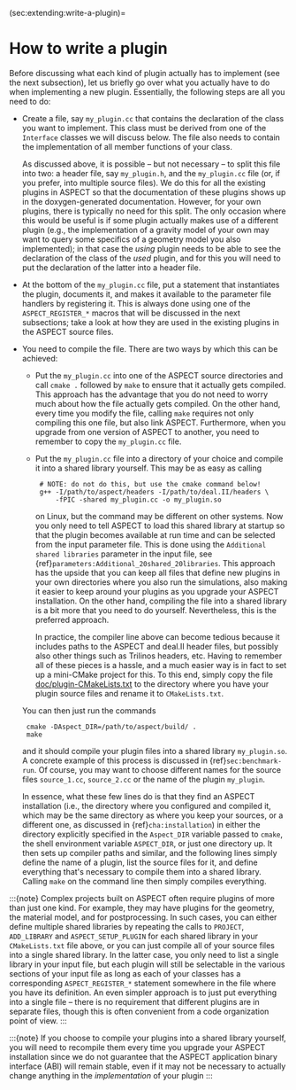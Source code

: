 (sec:extending:write-a-plugin)=
# How to write a plugin

Before discussing what each kind of plugin actually has to implement (see the
next subsection), let us briefly go over what you actually have to do when
implementing a new plugin. Essentially, the following steps are all you need
to do:

-   Create a file, say `my_plugin.cc` that contains the declaration of the
    class you want to implement. This class must be derived from one of the
    `Interface` classes we will discuss below. The file also needs to contain
    the implementation of all member functions of your class.

    As discussed above, it is possible &ndash; but not necessary &ndash; to
    split this file into two: a header file, say `my_plugin.h`, and the
    `my_plugin.cc` file (or, if you prefer, into multiple source files). We do
    this for all the existing plugins in ASPECT
    so that the documentation of these plugins shows up in the
    doxygen-generated documentation. However, for your own plugins, there is
    typically no need for this split. The only occasion where this would be
    useful is if some plugin actually makes use of a different plugin (e.g.,
    the implementation of a gravity model of your own may want to query some
    specifics of a geometry model you also implemented); in that case the
    *using* plugin needs to be able to see the declaration of the class of the
    *used* plugin, and for this you will need to put the declaration of the
    latter into a header file.

-   At the bottom of the `my_plugin.cc` file, put a statement that
    instantiates the plugin, documents it, and makes it available to the
    parameter file handlers by registering it. This is always done using one
    of the `ASPECT_REGISTER_*` macros that will be discussed in the next
    subsections; take a look at how they are used in the existing plugins in
    the ASPECT source files.

-   You need to compile the file. There are two ways by which this can be
    achieved:

    -   Put the `my_plugin.cc` into one of the
        ASPECT source directories and call `cmake .`
        followed by `make` to ensure that it actually gets compiled. This
        approach has the advantage that you do not need to worry much about
        how the file actually gets compiled. On the other hand, every time you
        modify the file, calling `make` requires not only compiling this one
        file, but also link ASPECT.
        Furthermore, when you upgrade from one version of
        ASPECT to another, you need to remember to
        copy the `my_plugin.cc` file.

    -   Put the `my_plugin.cc` file into a directory of your choice and
        compile it into a shared library yourself. This may be as easy as
        calling

             # NOTE: do not do this, but use the cmake command below!
             g++ -I/path/to/aspect/headers -I/path/to/deal.II/headers \
                 -fPIC -shared my_plugin.cc -o my_plugin.so

        on Linux, but the command may be different on other systems. Now you
        only need to tell ASPECT to load this
        shared library at startup so that the plugin becomes available at run
        time and can be selected from the input parameter file. This is done
        using the `Additional shared libraries` parameter in the input file,
        see {ref}`parameters:Additional_20shared_20libraries`. This approach has the upside that you can
        keep all files that define new plugins in your own directories where
        you also run the simulations, also making it easier to keep around
        your plugins as you upgrade your ASPECT
        installation. On the other hand, compiling the file into a shared
        library is a bit more that you need to do yourself. Nevertheless, this
        is the preferred approach.

        In practice, the compiler line above can become tedious because it
        includes paths to the ASPECT and
        deal.II header files, but possibly also other
        things such as Trilinos headers, etc. Having to remember all of these
        pieces is a hassle, and a much easier way is in fact to set up a
        mini-CMake project for this. To this end, simply copy the file
        [doc/plugin-CMakeLists.txt](https://github.com/geodynamics/aspect/blob/main/doc/plugin-CMakeLists.txt)
        to the directory where you have your
        plugin source files and rename it to `CMakeLists.txt`.

    You can then just run the commands

         cmake -DAspect_DIR=/path/to/aspect/build/ .
         make

    and it should compile your plugin files into a shared library
    `my_plugin.so`. A concrete example of this process is discussed in
    {ref}`sec:benchmark-run`. Of course, you may want to
    choose different names for the source files `source_1.cc`, `source_2.cc`
    or the name of the plugin `my_plugin`.

    In essence, what these few lines do is that they find an
    ASPECT installation (i.e., the directory where
    you configured and compiled it, which may be the same directory as where
    you keep your sources, or a different one, as discussed in
    {ref}`cha:installation`) in either the directory
    explicitly specified in the `Aspect_DIR` variable passed to `cmake`, the
    shell environment variable `ASPECT_DIR`, or just one directory up. It then
    sets up compiler paths and similar, and the following lines simply define
    the name of a plugin, list the source files for it, and define everything
    that's necessary to compile them into a shared library. Calling
    `make` on the command line then simply compiles everything.

:::{note}
Complex projects built on ASPECT often require plugins of more than just one kind. For
example, they may have plugins for the geometry, the material model, and for postprocessing.
In such cases, you can either define multiple shared libraries by repeating the calls to `PROJECT`,
`ADD_LIBRARY` and `ASPECT_SETUP_PLUGIN` for each shared library in your `CMakeLists.txt` file
above, or you can just compile all of your source files into a single shared library. In the latter
case, you only need to list a single library in your input file, but each plugin will still be selectable
in the various sections of your input file as long as each of your classes has a corresponding
`ASPECT_REGISTER_*` statement somewhere in the file where you have its definition. An even
simpler approach is to just put everything into a single file – there is no requirement that different
plugins are in separate files, though this is often convenient from a code organization point of
view.
:::

:::{note}
If you choose to compile your plugins into a shared library yourself, you will need to
recompile them every time you upgrade your ASPECT installation since we do not guarantee
that the ASPECT application binary interface (ABI) will remain stable, even if it may not be
necessary to actually change anything in the *implementation* of your plugin
:::
